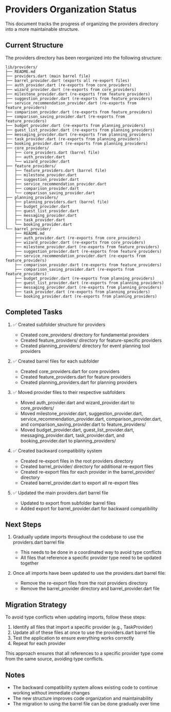 # Providers Organization Status

This document tracks the progress of organizing the providers directory into a more maintainable structure.

## Current Structure

The providers directory has been reorganized into the following structure:

```
lib/providers/
├── README.md
├── providers.dart (main barrel file)
├── barrel_provider.dart (exports all re-export files)
├── auth_provider.dart (re-exports from core_providers)
├── wizard_provider.dart (re-exports from core_providers)
├── milestone_provider.dart (re-exports from feature_providers)
├── suggestion_provider.dart (re-exports from feature_providers)
├── service_recommendation_provider.dart (re-exports from feature_providers)
├── comparison_provider.dart (re-exports from feature_providers)
├── comparison_saving_provider.dart (re-exports from feature_providers)
├── budget_provider.dart (re-exports from planning_providers)
├── guest_list_provider.dart (re-exports from planning_providers)
├── messaging_provider.dart (re-exports from planning_providers)
├── task_provider.dart (re-exports from planning_providers)
├── booking_provider.dart (re-exports from planning_providers)
├── core_providers/
│   ├── core_providers.dart (barrel file)
│   ├── auth_provider.dart
│   └── wizard_provider.dart
├── feature_providers/
│   ├── feature_providers.dart (barrel file)
│   ├── milestone_provider.dart
│   ├── suggestion_provider.dart
│   ├── service_recommendation_provider.dart
│   ├── comparison_provider.dart
│   └── comparison_saving_provider.dart
├── planning_providers/
│   ├── planning_providers.dart (barrel file)
│   ├── budget_provider.dart
│   ├── guest_list_provider.dart
│   ├── messaging_provider.dart
│   ├── task_provider.dart
│   └── booking_provider.dart
└── barrel_provider/
    ├── README.md
    ├── auth_provider.dart (re-exports from core_providers)
    ├── wizard_provider.dart (re-exports from core_providers)
    ├── milestone_provider.dart (re-exports from feature_providers)
    ├── suggestion_provider.dart (re-exports from feature_providers)
    ├── service_recommendation_provider.dart (re-exports from feature_providers)
    ├── comparison_provider.dart (re-exports from feature_providers)
    ├── comparison_saving_provider.dart (re-exports from feature_providers)
    ├── budget_provider.dart (re-exports from planning_providers)
    ├── guest_list_provider.dart (re-exports from planning_providers)
    ├── messaging_provider.dart (re-exports from planning_providers)
    ├── task_provider.dart (re-exports from planning_providers)
    └── booking_provider.dart (re-exports from planning_providers)
```

## Completed Tasks

1. ✅ Created subfolder structure for providers
   - Created core_providers/ directory for fundamental providers
   - Created feature_providers/ directory for feature-specific providers
   - Created planning_providers/ directory for event planning tool providers

2. ✅ Created barrel files for each subfolder
   - Created core_providers.dart for core providers
   - Created feature_providers.dart for feature providers
   - Created planning_providers.dart for planning providers

3. ✅ Moved provider files to their respective subfolders
   - Moved auth_provider.dart and wizard_provider.dart to core_providers/
   - Moved milestone_provider.dart, suggestion_provider.dart, service_recommendation_provider.dart, comparison_provider.dart, and comparison_saving_provider.dart to feature_providers/
   - Moved budget_provider.dart, guest_list_provider.dart, messaging_provider.dart, task_provider.dart, and booking_provider.dart to planning_providers/

4. ✅ Created backward compatibility system
   - Created re-export files in the root providers directory
   - Created barrel_provider/ directory for additional re-export files
   - Created re-export files for each provider in the barrel_provider/ directory
   - Created barrel_provider.dart to export all re-export files

5. ✅ Updated the main providers.dart barrel file
   - Updated to export from subfolder barrel files
   - Added export for barrel_provider.dart for backward compatibility

## Next Steps

1. Gradually update imports throughout the codebase to use the providers.dart barrel file
   - This needs to be done in a coordinated way to avoid type conflicts
   - All files that reference a specific provider type need to be updated together

2. Once all imports have been updated to use the providers.dart barrel file:
   - Remove the re-export files from the root providers directory
   - Remove the barrel_provider directory and barrel_provider.dart file

## Migration Strategy

To avoid type conflicts when updating imports, follow these steps:

1. Identify all files that import a specific provider (e.g., TaskProvider)
2. Update all of these files at once to use the providers.dart barrel file
3. Test the application to ensure everything works correctly
4. Repeat for each provider

This approach ensures that all references to a specific provider type come from the same source, avoiding type conflicts.

## Notes

- The backward compatibility system allows existing code to continue working without immediate changes
- The new structure improves code organization and maintainability
- The migration to using the barrel file can be done gradually over time
